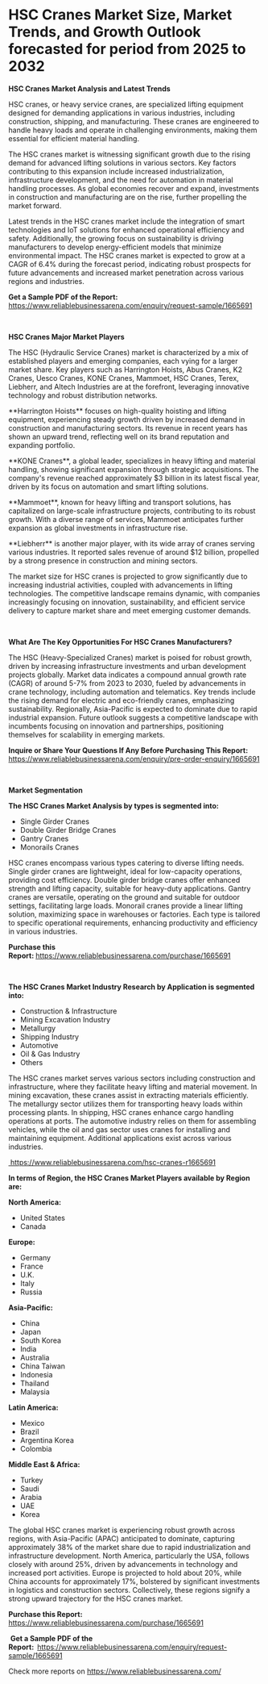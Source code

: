 <p><h1>HSC Cranes Market Size, Market Trends, and Growth Outlook forecasted for period from 2025 to 2032</h1></p><p><strong>HSC Cranes Market Analysis and Latest Trends</strong></p>
<p><p>HSC cranes, or heavy service cranes, are specialized lifting equipment designed for demanding applications in various industries, including construction, shipping, and manufacturing. These cranes are engineered to handle heavy loads and operate in challenging environments, making them essential for efficient material handling.</p><p>The HSC cranes market is witnessing significant growth due to the rising demand for advanced lifting solutions in various sectors. Key factors contributing to this expansion include increased industrialization, infrastructure development, and the need for automation in material handling processes. As global economies recover and expand, investments in construction and manufacturing are on the rise, further propelling the market forward.</p><p>Latest trends in the HSC cranes market include the integration of smart technologies and IoT solutions for enhanced operational efficiency and safety. Additionally, the growing focus on sustainability is driving manufacturers to develop energy-efficient models that minimize environmental impact. The HSC cranes market is expected to grow at a CAGR of 6.4% during the forecast period, indicating robust prospects for future advancements and increased market penetration across various regions and industries.</p></p>
<p><strong>Get a Sample PDF of the Report:&nbsp;</strong> <a href="https://www.reliablebusinessarena.com/enquiry/request-sample/1665691?utm_campaign=3286&utm_medium=2&utm_source=Github&utm_content=ia&utm_term=08042025&utm_id=hsc-cranes">https://www.reliablebusinessarena.com/enquiry/request-sample/1665691</a></p>
<p>&nbsp;</p>
<p><strong>HSC Cranes Major Market Players</strong></p>
<p><p>The HSC (Hydraulic Service Cranes) market is characterized by a mix of established players and emerging companies, each vying for a larger market share. Key players such as Harrington Hoists, Abus Cranes, K2 Cranes, Uesco Cranes, KONE Cranes, Mammoet, HSC Cranes, Terex, Liebherr, and Altech Industries are at the forefront, leveraging innovative technology and robust distribution networks.</p><p>**Harrington Hoists** focuses on high-quality hoisting and lifting equipment, experiencing steady growth driven by increased demand in construction and manufacturing sectors. Its revenue in recent years has shown an upward trend, reflecting well on its brand reputation and expanding portfolio.</p><p>**KONE Cranes**, a global leader, specializes in heavy lifting and material handling, showing significant expansion through strategic acquisitions. The company's revenue reached approximately $3 billion in its latest fiscal year, driven by its focus on automation and smart lifting solutions.</p><p>**Mammoet**, known for heavy lifting and transport solutions, has capitalized on large-scale infrastructure projects, contributing to its robust growth. With a diverse range of services, Mammoet anticipates further expansion as global investments in infrastructure rise.</p><p>**Liebherr** is another major player, with its wide array of cranes serving various industries. It reported sales revenue of around $12 billion, propelled by a strong presence in construction and mining sectors.</p><p>The market size for HSC cranes is projected to grow significantly due to increasing industrial activities, coupled with advancements in lifting technologies. The competitive landscape remains dynamic, with companies increasingly focusing on innovation, sustainability, and efficient service delivery to capture market share and meet emerging customer demands.</p></p>
<p>&nbsp;</p>
<p><strong>What Are The Key Opportunities For HSC Cranes Manufacturers?</strong></p>
<p><p>The HSC (Heavy-Specialized Cranes) market is poised for robust growth, driven by increasing infrastructure investments and urban development projects globally. Market data indicates a compound annual growth rate (CAGR) of around 5-7% from 2023 to 2030, fueled by advancements in crane technology, including automation and telematics. Key trends include the rising demand for electric and eco-friendly cranes, emphasizing sustainability. Regionally, Asia-Pacific is expected to dominate due to rapid industrial expansion. Future outlook suggests a competitive landscape with incumbents focusing on innovation and partnerships, positioning themselves for scalability in emerging markets.</p></p>
<p><strong>Inquire or Share Your Questions If Any Before Purchasing This Report:</strong> <a href="https://www.reliablebusinessarena.com/enquiry/pre-order-enquiry/1665691?utm_campaign=3286&utm_medium=2&utm_source=Github&utm_content=ia&utm_term=08042025&utm_id=hsc-cranes">https://www.reliablebusinessarena.com/enquiry/pre-order-enquiry/1665691</a></p>
<p>&nbsp;</p>
<p><strong>Market Segmentation</strong></p>
<p><strong>The HSC Cranes Market Analysis by types is segmented into:</strong></p>
<p><ul><li>Single Girder Cranes</li><li>Double Girder Bridge Cranes</li><li>Gantry Cranes</li><li>Monorails Cranes</li></ul></p>
<p><p>HSC cranes encompass various types catering to diverse lifting needs. Single girder cranes are lightweight, ideal for low-capacity operations, providing cost efficiency. Double girder bridge cranes offer enhanced strength and lifting capacity, suitable for heavy-duty applications. Gantry cranes are versatile, operating on the ground and suitable for outdoor settings, facilitating large loads. Monorail cranes provide a linear lifting solution, maximizing space in warehouses or factories. Each type is tailored to specific operational requirements, enhancing productivity and efficiency in various industries.</p></p>
<p><strong>Purchase this Report:&nbsp;</strong><a href="https://www.reliablebusinessarena.com/purchase/1665691?utm_campaign=3286&utm_medium=2&utm_source=Github&utm_content=ia&utm_term=08042025&utm_id=hsc-cranes">https://www.reliablebusinessarena.com/purchase/1665691</a></p>
<p>&nbsp;</p>
<p><strong>The HSC Cranes Market Industry Research by Application is segmented into:</strong></p>
<p><ul><li>Construction & Infrastructure</li><li>Mining Excavation Industry</li><li>Metallurgy</li><li>Shipping Industry</li><li>Automotive</li><li>Oil & Gas Industry</li><li>Others</li></ul></p>
<p><p>The HSC cranes market serves various sectors including construction and infrastructure, where they facilitate heavy lifting and material movement. In mining excavation, these cranes assist in extracting materials efficiently. The metallurgy sector utilizes them for transporting heavy loads within processing plants. In shipping, HSC cranes enhance cargo handling operations at ports. The automotive industry relies on them for assembling vehicles, while the oil and gas sector uses cranes for installing and maintaining equipment. Additional applications exist across various industries.</p></p>
<p><a href="https://www.reliablebusinessarena.com/hsc-cranes-r1665691?utm_campaign=3286&utm_medium=2&utm_source=Github&utm_content=ia&utm_term=08042025&utm_id=hsc-cranes">&nbsp;https://www.reliablebusinessarena.com/hsc-cranes-r1665691</a></p>
<p><strong>In terms of Region, the HSC Cranes Market Players available by Region are:</strong></p>
<p>
    <p> <strong> North America: </strong>
        <ul>
            <li>United States</li>
            <li>Canada</li>
        </ul>
        </p> 
    <p> <strong> Europe: </strong>
        <ul>
            <li>Germany</li>
            <li>France</li>
            <li>U.K.</li>
            <li>Italy</li>
            <li>Russia</li>
        </ul>
        </p> 
    <p> <strong> Asia-Pacific: </strong>
        <ul>
            <li>China</li>
            <li>Japan</li>
            <li>South Korea</li>
            <li>India</li>
            <li>Australia</li>
            <li>China Taiwan</li>
            <li>Indonesia</li>
            <li>Thailand</li>
            <li>Malaysia</li>
        </ul>
        </p> 
    <p> <strong> Latin America: </strong>
        <ul>
            <li>Mexico</li>
            <li>Brazil</li>
            <li>Argentina Korea</li>
            <li>Colombia</li>
        </ul>
        </p> 
    <p> <strong> Middle East & Africa: </strong>
        <ul>
            <li>Turkey</li>
            <li>Saudi</li>
            <li>Arabia</li>
            <li>UAE</li>
            <li>Korea</li>
        </ul>
    </p>
    </p>
<p><p>The global HSC cranes market is experiencing robust growth across regions, with Asia-Pacific (APAC) anticipated to dominate, capturing approximately 38% of the market share due to rapid industrialization and infrastructure development. North America, particularly the USA, follows closely with around 25%, driven by advancements in technology and increased port activities. Europe is projected to hold about 20%, while China accounts for approximately 17%, bolstered by significant investments in logistics and construction sectors. Collectively, these regions signify a strong upward trajectory for the HSC cranes market.</p></p>
<p><strong>Purchase this Report: </strong><a href="https://www.reliablebusinessarena.com/purchase/1665691?utm_campaign=3286&utm_medium=2&utm_source=Github&utm_content=ia&utm_term=08042025&utm_id=hsc-cranes">https://www.reliablebusinessarena.com/purchase/1665691</a></p>
<p>&nbsp;<strong>Get a Sample PDF of the Report:&nbsp;&nbsp;</strong><a href="https://www.reliablebusinessarena.com/enquiry/request-sample/1665691?utm_campaign=3286&utm_medium=2&utm_source=Github&utm_content=ia&utm_term=08042025&utm_id=hsc-cranes">https://www.reliablebusinessarena.com/enquiry/request-sample/1665691</a></p>
<p><strong></strong></p>
<p>Check more reports on <a href="https://www.reliablebusinessarena.com/?utm_campaign=3286&utm_medium=2&utm_source=Github&utm_content=ia&utm_term=08042025&utm_id=hsc-cranes">https://www.reliablebusinessarena.com/</a></p>